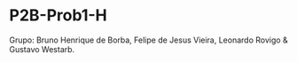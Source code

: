 # P2B-Prob1-H
Grupo: Bruno Henrique de Borba, Felipe de Jesus Vieira, Leonardo Rovigo &amp; Gustavo Westarb. 
